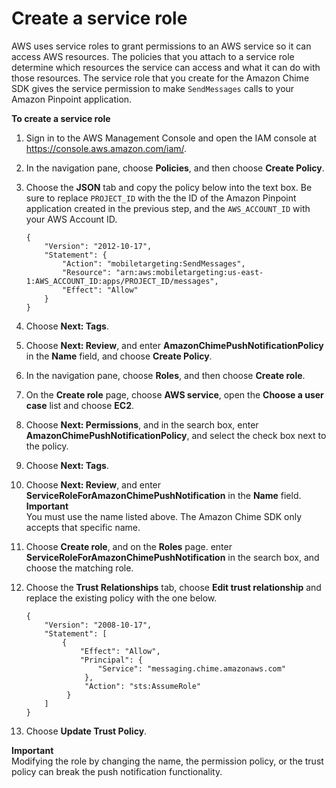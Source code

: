 # Create a service role<a name="create-service-role"></a>

AWS uses service roles to grant permissions to an AWS service so it can access AWS resources\. The policies that you attach to a service role determine which resources the service can access and what it can do with those resources\. The service role that you create for the Amazon Chime SDK gives the service permission to make `SendMessages` calls to your Amazon Pinpoint application\.

**To create a service role**

1. Sign in to the AWS Management Console and open the IAM console at [https://console\.aws\.amazon\.com/iam/](https://console.aws.amazon.com/iam/)\.

1. In the navigation pane, choose **Policies**, and then choose **Create Policy**\.

1. Choose the **JSON** tab and copy the policy below into the text box\. Be sure to replace `PROJECT_ID` with the the ID of the Amazon Pinpoint application created in the previous step, and the `AWS_ACCOUNT_ID` with your AWS Account ID\.

   ```
   {
       "Version": "2012-10-17",
       "Statement": {
           "Action": "mobiletargeting:SendMessages",
           "Resource": "arn:aws:mobiletargeting:us-east-1:AWS_ACCOUNT_ID:apps/PROJECT_ID/messages",
           "Effect": "Allow"
       }
   }
   ```

1. Choose **Next: Tags**\.

1. Choose **Next: Review**, and enter **AmazonChimePushNotificationPolicy** in the **Name** field, and choose **Create Policy**\.

1. In the navigation pane, choose **Roles**, and then choose **Create role**\.

1. On the **Create role** page, choose **AWS service**, open the **Choose a user case** list and choose **EC2**\.

1. Choose **Next: Permissions**, and in the search box, enter **AmazonChimePushNotificationPolicy**, and select the check box next to the policy\.

1. Choose **Next: Tags**\.

1. Choose **Next: Review**, and enter **ServiceRoleForAmazonChimePushNotification** in the **Name** field\. 
**Important**  
You must use the name listed above\. The Amazon Chime SDK only accepts that specific name\.

1. Choose **Create role**, and on the **Roles** page\. enter **ServiceRoleForAmazonChimePushNotification** in the search box, and choose the matching role\.

1. Choose the **Trust Relationships** tab, choose **Edit trust relationship** and replace the existing policy with the one below\.

   ```
   {
       "Version": "2008-10-17",
       "Statement": [
           {
               "Effect": "Allow",
               "Principal": {
                   "Service": "messaging.chime.amazonaws.com"
                },
                "Action": "sts:AssumeRole"
            }
       ]
   }
   ```

1. Choose **Update Trust Policy**\.

**Important**  
Modifying the role by changing the name, the permission policy, or the trust policy can break the push notification functionality\. 